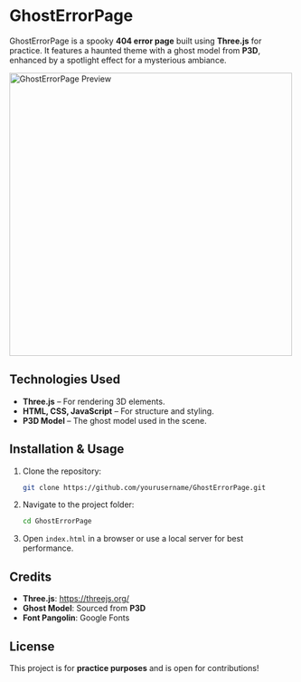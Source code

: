 # GhostErrorPage

GhostErrorPage is a spooky **404 error page** built using **Three.js** for practice. It features a haunted theme with a ghost model from **P3D**, enhanced by a spotlight effect for a mysterious ambiance.

<img src="https://github.com/user-attachments/assets/600e7020-c0e1-4600-816c-7dc3a68a2d00" width="500" alt="GhostErrorPage Preview">

## Technologies Used

- **Three.js** – For rendering 3D elements.
- **HTML, CSS, JavaScript** – For structure and styling.
- **P3D Model** – The ghost model used in the scene.

## Installation & Usage

1. Clone the repository:
   ```sh
   git clone https://github.com/yourusername/GhostErrorPage.git
   ```
2. Navigate to the project folder:
   ```sh
   cd GhostErrorPage
   ```
3. Open `index.html` in a browser or use a local server for best performance.

## Credits

- **Three.js**: https://threejs.org/
- **Ghost Model**: Sourced from **P3D**
- **Font Pangolin**: Google Fonts

## License

This project is for **practice purposes** and is open for contributions!
